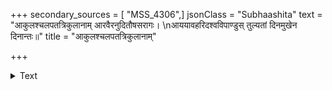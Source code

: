 +++
secondary_sources = [ "MSS_4306",]
jsonClass = "Subhaashita"
text = "आकुलश्चलपतत्रिकुलानाम् आरवैरनुदितौषसरागः।  \nआययावहरिदश्वविपाण्डुस् तुल्यतां दिनमुखेन दिनान्तः॥"
title = "आकुलश्चलपतत्रिकुलानाम्"

+++

<details><summary>Text</summary>

आकुलश्चलपतत्रिकुलानाम् आरवैरनुदितौषसरागः।  
आययावहरिदश्वविपाण्डुस् तुल्यतां दिनमुखेन दिनान्तः॥
</details>
